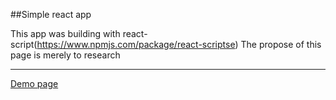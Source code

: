##Simple react app 

This app was building with react-script(https://www.npmjs.com/package/react-scriptse)
The propose of this page is merely to research
___

[Demo page](https://sergio222-dev.github.io)
